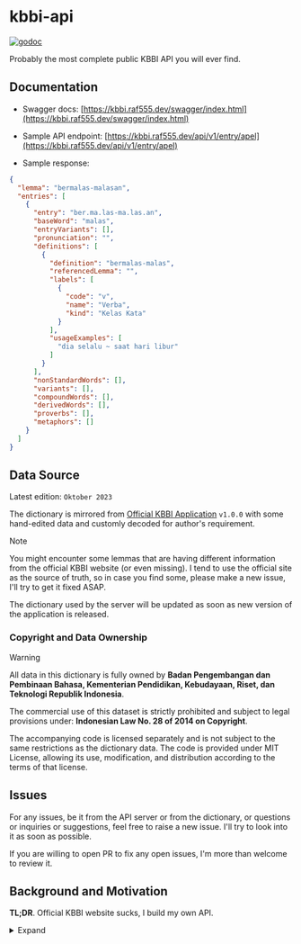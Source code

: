 # kbbi-api

[![godoc](https://godoc.org/github.com/raf555/kbbi-api/pkg/kbbi?status.svg)][godoc]

[godoc]: https://godoc.org/github.com/raf555/kbbi-api/pkg/kbbi

Probably the most complete public KBBI API you will ever find. 


## Documentation

- Swagger docs: [https://kbbi.raf555.dev/swagger/index.html](https://kbbi.raf555.dev/swagger/index.html)

- Sample API endpoint: [https://kbbi.raf555.dev/api/v1/entry/apel](https://kbbi.raf555.dev/api/v1/entry/apel)

- Sample response:

```json
{
  "lemma": "bermalas-malasan",
  "entries": [
    {
      "entry": "ber.ma.las-ma.las.an",
      "baseWord": "malas",
      "entryVariants": [],
      "pronunciation": "",
      "definitions": [
        {
          "definition": "bermalas-malas",
          "referencedLemma": "",
          "labels": [
            {
              "code": "v",
              "name": "Verba",
              "kind": "Kelas Kata"
            }
          ],
          "usageExamples": [
            "dia selalu ~ saat hari libur"
          ]
        }
      ],
      "nonStandardWords": [],
      "variants": [],
      "compoundWords": [],
      "derivedWords": [],
      "proverbs": [],
      "metaphors": []
    }
  ]
}
```


## Data Source

Latest edition: `Oktober 2023`

The dictionary is mirrored from [Official KBBI Application][] `v1.0.0` with some hand-edited data and customly decoded for author's requirement.

> [!NOTE]  
> You might encounter some lemmas that are having different information from the official KBBI website (or even missing). I tend to use the official site as the source of truth, so in case you find some, please make a new issue, I'll try to get it fixed ASAP.

The dictionary used by the server will be updated as soon as new version of the application is released.

### Copyright and Data Ownership

> [!WARNING]  
> All data in this dictionary is fully owned by **Badan Pengembangan dan Pembinaan Bahasa, Kementerian Pendidikan, Kebudayaan, Riset, dan Teknologi Republik Indonesia**.
> 
> The commercial use of this dataset is strictly prohibited and subject to legal provisions under: **Indonesian Law No. 28 of 2014 on Copyright**.
>
> The accompanying code is licensed separately and is not subject to the same restrictions as the dictionary data. The code is provided under MIT License, allowing its use, modification, and distribution according to the terms of that license.

## Issues

For any issues, be it from the API server or from the dictionary, or questions or inquiries or suggestions, feel free to raise a new issue. I'll try to look into it as soon as possible.

If you are willing to open PR to fix any open issues, I'm more than welcome to review it.

## Background and Motivation

**TL;DR**. Official KBBI website sucks, I build my own API.

<details>
  <summary>Expand</summary>

Due to recent [Official KBBI Website][] introducing Cloudflare firewall to their site and limiting user's request to only a couple of lemmas for each day, my personal chatbot which scraps the website for the lemma information became unusable. Even as an actual user, it is kind of frustrating, really.

<img width="942" alt="Image" src="https://github.com/user-attachments/assets/7dc09b77-cde6-4140-ab84-f129823c7816" />

I did a bit of research to find a free public KBBI API on the internet, but most of them don't really give the information that I need that I have used on the chatbot (e.g. they does not fully cover the KBBI lemma response cases). Most of the APIs I found are also doing scraping to the KBBI website, which makes them unusable anyway. I found some that uses offline data though, but most of them are outdated already, and they don't really fit into my chatbot.

Since I'm too lazy to make a Cloudflare bypasser, I decided to make this API server. Since I want to make the information provided by this API to be as complete as possible and as fast as possible (for my chatbot), I opted for looking into the [Official KBBI Application][] since it is offline and it should have all the information I need.

Long story short, I was able to scrap all lemmas from there *(I won't tell how I did this though (yet?))*. All data used in this API is completely from the application (with some additional hand-edited data). They are then decoded and parsed to fit my requirement. It ends up perfectly as I wanted. The final product is the one you see on the API response.

Feel free to use the API as much as you want, there is no rate limiting as of now (**not yet, at least**). As long as the server can handle the traffic and does not exceed the free resources usage on the cloud provider I used, lol.
</details>

[Official KBBI Website]: https://kbbi.kemdikbud.go.id/

[Official KBBI Application]: https://play.google.com/store/apps/details?id=yuku.kbbi5
